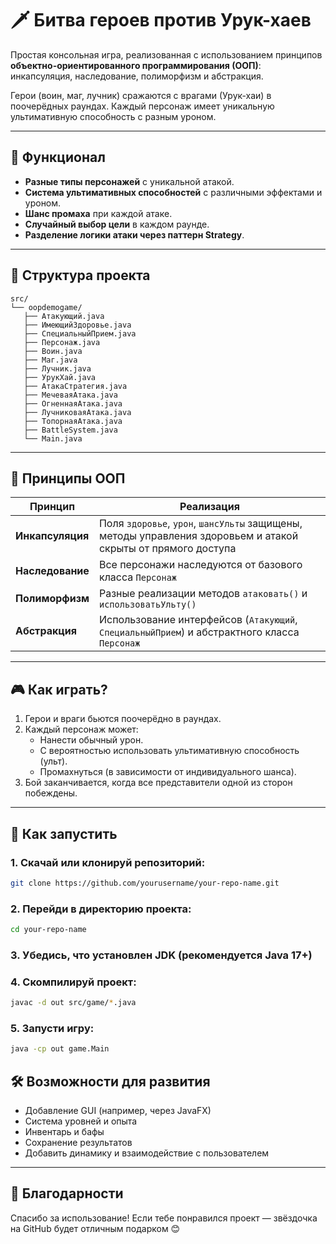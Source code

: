 # 🗡️ Битва героев против Урук-хаев

Простая консольная игра, реализованная с использованием принципов **объектно-ориентированного программирования (ООП)**:  
инкапсуляция, наследование, полиморфизм и абстракция.

Герои (воин, маг, лучник) сражаются с врагами (Урук-хаи) в поочерёдных раундах. Каждый персонаж имеет уникальную ультимативную способность с разным уроном.

---

## 🧩 Функционал

- **Разные типы персонажей** с уникальной атакой.
- **Система ультимативных способностей** с различными эффектами и уроном.
- **Шанс промаха** при каждой атаке.
- **Случайный выбор цели** в каждом раунде.
- **Разделение логики атаки через паттерн Strategy**.

---

## 📁 Структура проекта

```
src/
└── oopdemogame/
   ├── Атакующий.java
   ├── ИмеющийЗдоровье.java
   ├── СпециальныйПрием.java
   ├── Персонаж.java
   ├── Воин.java
   ├── Маг.java
   ├── Лучник.java
   ├── УрукХай.java
   ├── АтакаСтратегия.java
   ├── МечеваяАтака.java
   ├── ОгненнаяАтака.java
   ├── ЛучниковаяАтака.java
   ├── ТопорнаяАтака.java
   ├── BattleSystem.java
   └── Main.java
```
---

## 🔧 Принципы ООП

| Принцип         | Реализация |
|----------------|------------|
| **Инкапсуляция**     | Поля `здоровье`, `урон`, `шансУльты` защищены, методы управления здоровьем и атакой скрыты от прямого доступа |
| **Наследование**     | Все персонажи наследуются от базового класса `Персонаж` |
| **Полиморфизм**      | Разные реализации методов `атаковать()` и `использоватьУльту()` |
| **Абстракция**       | Использование интерфейсов (`Атакующий`, `СпециальныйПрием`) и абстрактного класса `Персонаж` |

---

## 🎮 Как играть?

1. Герои и враги бьются поочерёдно в раундах.
2. Каждый персонаж может:
   - Нанести обычный урон.
   - С вероятностью использовать ультимативную способность (ульт).
   - Промахнуться (в зависимости от индивидуального шанса).
3. Бой заканчивается, когда все представители одной из сторон побеждены.

---

## 🚀 Как запустить

### 1. Скачай или клонируй репозиторий:

```bash
git clone https://github.com/yourusername/your-repo-name.git
```

### 2. Перейди в директорию проекта:

```bash
cd your-repo-name
```

### 3. Убедись, что установлен JDK (рекомендуется Java 17+)

### 4. Скомпилируй проект:

```bash
javac -d out src/game/*.java
```

### 5. Запусти игру:

```bash
java -cp out game.Main
```

## 🛠 Возможности для развития

* Добавление GUI (например, через JavaFX)
* Система уровней и опыта
* Инвентарь и бафы
* Сохранение результатов
* Добавить динамику и взаимодействие с пользователем
  
---

## 🙌 Благодарности
Спасибо за использование!
Если тебе понравился проект — звёздочка на GitHub будет отличным подарком 😊
